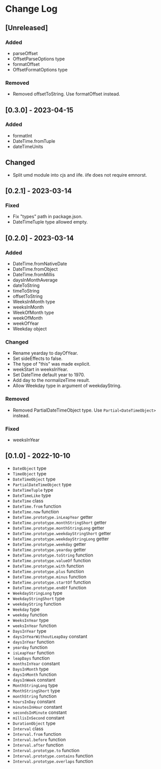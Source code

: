 
# Change Log

## [Unreleased]

### Added

- parseOffset
- OffsetParseOptions type
- formatOffset
- OffsetFormatOptions type

### Removed

- Removed offsetToString. Use formatOffset instead.

## [0.3.0] - 2023-04-15

### Added

- formatInt
- DateTime.fromTuple
- dateTimeUnits

## Changed

- Split umd module into cjs and iife. iife does not require emnorst.

## [0.2.1] - 2023-03-14

### Fixed

- Fix "types" path in package.json.
- DateTimeTuple type allowed empty.

## [0.2.0] - 2023-03-14

### Added

- DateTime.fromNativeDate
- DateTime.fromObject
- DateTime.fromMillis
- daysInMonthAverage
- dateToString
- timeToString
- offsetToString
- WeeksInMonth type
- weeksInMonth
- WeekOfMonth type
- weekOfMonth
- weekOfYear
- Weekday object

### Changed

- Rename yearday to dayOfYear.
- Set sideEffects to false.
- The type of "this" was made explicit.
- weekStart in weeksInYear.
- Set DateTime default year to 1970.
- Add day to the normalizeTime result.
- Allow Weekday type in argument of weekdayString.

### Removed

- Removed PartialDateTimeObject type. Use `Partial<DateTimeObject>` instead.

### Fixed

- weeksInYear

## [0.1.0] - 2022-10-10

- `DateObject` type
- `TimeObject` type
- `DateTimeObject` type
- `PartialDateTimeObject` type
- `DateTimeTuple` type
- `DateTimeLike` type
- `DateTime` class
- `DateTime.from` function
- `DateTime.now` function
- `DateTime.prototype.inLeapYear` getter
- `DateTime.prototype.monthStringShort` getter
- `DateTime.prototype.monthStringLong` getter
- `DateTime.prototype.weekdayStringShort` getter
- `DateTime.prototype.weekdayStringLong` getter
- `DateTime.prototype.weekday` getter
- `DateTime.prototype.yearday` getter
- `DateTime.prototype.toString` function
- `DateTime.prototype.valueOf` function
- `DateTime.prototype.with` function
- `DateTime.prototype.plus` function
- `DateTime.prototype.minus` function
- `DateTime.prototype.startOf` function
- `DateTime.prototype.endOf` function
- `WeekdayStringLong` type
- `WeekdayStringShort` type
- `weekdayString` function
- `Weekday` type
- `weekday` function
- `WeeksInYear` type
- `weeksInYear` function
- `DaysInYear` type
- `daysInYearWithoutLeapDay` constant
- `daysInYear` function
- `yearday` function
- `isLeapYear` function
- `leapDays` function
- `monthsInYear` constant
- `DaysInMonth` type
- `daysInMonth` function
- `daysInWeek` constant
- `MonthStringLong` type
- `MonthStringShort` type
- `monthString` function
- `hoursInDay` constant
- `minutesInHour` constant
- `secondsInMinute` constant
- `millisInSecond` constant
- `DurationObject` type
- `Interval` class
- `Interval.from` function
- `Interval.before` function
- `Interval.after` function
- `Interval.prototype.to` function
- `Interval.prototype.contains` function
- `Interval.prototype.overlaps` function
